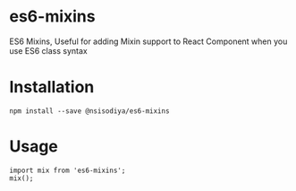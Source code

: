 # es6-mixins
ES6 Mixins, Useful for adding Mixin support to React Component when you use ES6 class syntax

# Installation

```
npm install --save @nsisodiya/es6-mixins
```

# Usage

```
import mix from 'es6-mixins';
mix();
```